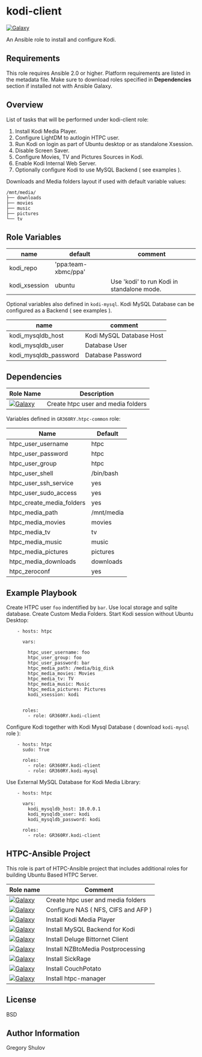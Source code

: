 kodi-client
===========

[![Galaxy](http://img.shields.io/badge/galaxy-GR360RY.kodi--client-green.svg?style=flat-square)](https://galaxy.ansible.com/list#/roles/3098)

An Ansible role to install and configure Kodi.

Requirements
------------

This role requires Ansible 2.0 or higher. Platform requirements are listed in the metadata file.
Make sure to download roles specified in **Dependencies** section if installed not with Ansible Galaxy.

Overview
--------

List of tasks that will be performed under kodi-client role:

1. Install Kodi Media Player.
2. Configure LightDM to autlogin HTPC user.
3. Run Kodi on login as part of Ubuntu desktop or as standalone Xsession.
4. Disable Screen Saver.
5. Configure Movies, TV and Pictures Sources in Kodi.
6. Enable Kodi Internal Web Server.
7. Optionally configure Kodi to use MySQL Backend ( see examples ).

Downloads and Media folders layout if used with default variable values:

```
/mnt/media/
├── downloads
├── movies
├── music
├── pictures
└── tv
```

Role Variables
--------------

 name          | default             | comment
---------------|---------------------|-------------
 kodi_repo     | 'ppa:team-xbmc/ppa' |
 kodi_xsession | ubuntu              | Use 'kodi' to run Kodi in standalone mode.


Optional variables also defined in `kodi-mysql`. Kodi MySQL Database can be configured as a Backend ( see examples ).

 name                   | comment
------------------------|-------------
 kodi_mysqldb_host      | Kodi MySQL Database Host
 kodi_mysqldb_user      | Database User
 kodi_mysqldb_password  | Database Password


Dependencies
------------

Role Name | Description
----------|-----------
[![Galaxy](http://img.shields.io/badge/galaxy-GR360RY.htpc--common-blue.svg?style=flat-square)](https://galaxy.ansible.com/GR360RY/htpc-common/)| Create htpc user and media folders|

Variables defined in `GR360RY.htpc-common` role:

Name                      | Default   
--------------------------|------------
htpc_user_username        | htpc      
htpc_user_password        | htpc      
htpc_user_group           | htpc      
htpc_user_shell           | /bin/bash
htpc_user_ssh_service     | yes       
htpc_user_sudo_access     | yes     
htpc_create_media_folders | yes
htpc_media_path           | /mnt/media
htpc_media_movies         | movies    
htpc_media_tv             | tv        
htpc_media_music          | music     
htpc_media_pictures       | pictures  
htpc_media_downloads      | downloads
htpc_zeroconf             | yes

Example Playbook
----------------

Create HTPC user `foo` indentified by `bar`. Use local storage and sqlite database. Create Custom Media Folders.
Start Kodi session without Ubuntu Desktop:

```
    - hosts: htpc

      vars:

        htpc_user_username: foo
        htpc_user_group: foo
        htpc_user_password: bar
        htpc_media_path: /media/big_disk
        htpc_media_movies: Movies
        htpc_media_tv: TV
        htpc_media_music: Music
        htpc_media_pictures: Pictures
        kodi_xsession: kodi


      roles:
        - role: GR360RY.kodi-client
```

Configure Kodi together with Kodi Mysql Database ( download `kodi-mysql` role ):

```
    - hosts: htpc
      sudo: True

      roles:
        - role: GR360RY.kodi-client
        - role: GR360RY.kodi-mysql
```

Use External MySQL Database for Kodi Media Library:

```
    - hosts: htpc

      vars:
        kodi_mysqldb_host: 10.0.0.1
        kodi_mysqldb_user: kodi
        kodi_mysqldb_password: kodi

      roles:
        - role: GR360RY.kodi-client
```

HTPC-Ansible Project
--------------------

This role is part of HTPC-Ansible project that includes additional roles for building Ubuntu Based HTPC Server.

 Role name               | Comment
-------------------------|-----------------------------
[![Galaxy](http://img.shields.io/badge/galaxy-GR360RY.htpc--common-blue.svg?style=flat-square)](https://galaxy.ansible.com/GR360RY/htpc-common)   | Create htpc user and media folders
[![Galaxy](http://img.shields.io/badge/galaxy-GR360RY.htpc--nas-blue.svg?style=flat-square)](https://galaxy.ansible.com/GR360RY/htpc-nas)         | Configure NAS ( NFS, CIFS and AFP )
[![Galaxy](http://img.shields.io/badge/galaxy-GR360RY.kodi--client-blue.svg?style=flat-square)](https://galaxy.ansible.com/GR360RY/kodi-client)   | Install Kodi Media Player
[![Galaxy](http://img.shields.io/badge/galaxy-GR360RY.kodi--mysql-blue.svg?style=flat-square)](https://galaxy.ansible.com/GR360RY/kodi-mysql)     | Install MySQL Backend for Kodi
[![Galaxy](http://img.shields.io/badge/galaxy-GR360RY.deluge-blue.svg?style=flat-square)](https://galaxy.ansible.com/GR360RY/deluge)              | Install Deluge Bittornet Client
[![Galaxy](http://img.shields.io/badge/galaxy-GR360RY.nzbtomedia-blue.svg?style=flat-square)](https://galaxy.ansible.com/GR360RY/nzbtomedia)      | Install NZBtoMedia Postprocessing
[![Galaxy](http://img.shields.io/badge/galaxy-GR360RY.sickrage-blue.svg?style=flat-square)](https://galaxy.ansible.com/GR360RY/sickrage)          | Install SickRage
[![Galaxy](http://img.shields.io/badge/galaxy-GR360RY.couchpotato-blue.svg?style=flat-square)](https://galaxy.ansible.com/GR360RY/couchpotato)    | Install CouchPotato
[![Galaxy](http://img.shields.io/badge/galaxy-GR360RY.htpc--manager-blue.svg?style=flat-square)](https://galaxy.ansible.com/GR360RY/htpc-manager) | Install htpc-manager
<!--
[![Galaxy](http://img.shields.io/badge/galaxy-GR360RY.sabnzbd-blue.svg?style=flat-square)](https://galaxy.ansible.com/GR360RY/sabnzbd)            | Install Sabnzbd
[![Galaxy](http://img.shields.io/badge/galaxy-GR360RY.tvheadend-blue.svg?style=flat-square)](https://galaxy.ansible.com/GR360RY/tvheadend)        | Install Tvheadend

Additional Info is available at [www.htpc-ansible.org](http://www.htpc-ansible.org)
 -->
License
-------

BSD

Author Information
------------------

Gregory Shulov
